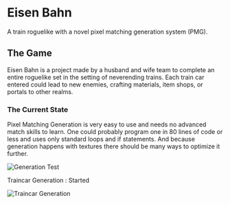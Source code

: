 # Eisen Bahn

A train roguelike with a novel pixel matching generation system (PMG). 

## The Game
Eisen Bahn is a project made by a husband and wife team to complete an entire roguelike set in the setting of neverending trains. Each train car entered could lead to new enemies, crafting materials, item shops, or portals to other realms.

### The Current State
Pixel Matching Generation is very easy to use and needs no advanced match skills to learn. One could probably program one in 80 lines of code or less and uses only standard loops and if statements. And because generation happens with textures there should be many ways to optimize it further.

![Generation Test](https://media.giphy.com/media/Tia50ot3NZejXavPNP/giphy.gif)


Traincar Generation : Started

![Traincar Generation](https://media.giphy.com/media/cICpBXJuJ7NMm5hIeh/giphy.gif)
